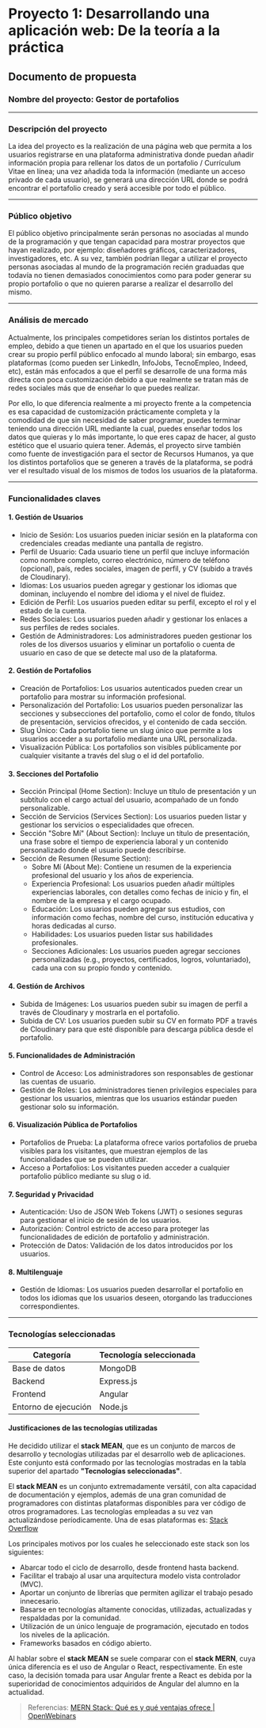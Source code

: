 # Proyecto 1: Desarrollando una aplicación web: De la teoría a la práctica

## Documento de propuesta

### Nombre del proyecto: Gestor de portafolios

---

### Descripción del proyecto

La idea del proyecto es la realización de una página web que permita a los usuarios registrarse en una plataforma administrativa donde puedan añadir información propia para rellenar los datos de un portafolio / Currículum Vitae en línea; una vez añadida toda la información (mediante un acceso privado de cada usuario), se generará una dirección URL donde se podrá encontrar el portafolio creado y será accesible por todo el público.

---

### Público objetivo

El público objetivo principalmente serán personas no asociadas al mundo de la programación y que tengan capacidad para mostrar proyectos que hayan realizado, por ejemplo: diseñadores gráficos, caracterizadores, investigadores, etc.
A su vez, también podrían llegar a utilizar el proyecto personas asociadas al mundo de la programación recién graduadas que todavía no tienen demasiados conocimientos como para poder generar su propio portafolio o que no quieren pararse a realizar el desarrollo del mismo.

---

### Análisis de mercado

Actualmente, los principales competidores serían los distintos portales de empleo, debido a que tienen un apartado en el que los usuarios pueden crear su propio perfil público enfocado al mundo laboral; sin embargo, esas plataformas (como pueden ser LinkedIn, InfoJobs, TecnoEmpleo, Indeed, etc), están más enfocados a que el perfil se desarrolle de una forma más directa con poca customización debido a que realmente se tratan más de redes sociales más que de enseñar lo que puedes realizar.

Por ello, lo que diferencia realmente a mi proyecto frente a la competencia es esa capacidad de customización prácticamente completa y la comodidad de que sin necesidad de saber programar, puedes terminar teniendo una dirección URL mediante la cual, puedes enseñar todos los datos que quieras y lo más importante, lo que eres capaz de hacer, al gusto estético que el usuario quiera tener.
Además, el proyecto sirve también como fuente de investigación para el sector de Recursos Humanos, ya que los distintos portafolios que se generen a través de la plataforma, se podrá ver el resultado visual de los mismos de todos los usuarios de la plataforma.

---

### Funcionalidades claves

#### 1. Gestión de Usuarios

- Inicio de Sesión: Los usuarios pueden iniciar sesión en la plataforma con credenciales creadas mediante una pantalla de registro.
- Perfil de Usuario: Cada usuario tiene un perfil que incluye información como nombre completo, correo electrónico, número de teléfono (opcional), país, redes sociales, imagen de perfil, y CV (subido a través de Cloudinary).
- Idiomas: Los usuarios pueden agregar y gestionar los idiomas que dominan, incluyendo el nombre del idioma y el nivel de fluidez.
- Edición de Perfil: Los usuarios pueden editar su perfil, excepto el rol y el estado de la cuenta.
- Redes Sociales: Los usuarios pueden añadir y gestionar los enlaces a sus perfiles de redes sociales.
- Gestión de Administradores: Los administradores pueden gestionar los roles de los diversos usuarios y eliminar un portafolio o cuenta de usuario en caso de que se detecte mal uso de la plataforma.

#### 2. Gestión de Portafolios

- Creación de Portafolios: Los usuarios autenticados pueden crear un portafolio para mostrar su información profesional.
- Personalización del Portafolio: Los usuarios pueden personalizar las secciones y subsecciones del portafolio, como el color de fondo, títulos de presentación, servicios ofrecidos, y el contenido de cada sección.
- Slug Único: Cada portafolio tiene un slug único que permite a los usuarios acceder a su portafolio mediante una URL personalizada.
- Visualización Pública: Los portafolios son visibles públicamente por cualquier visitante a través del slug o el id del portafolio.

#### 3. Secciones del Portafolio

- Sección Principal (Home Section): Incluye un título de presentación y un subtítulo con el cargo actual del usuario, acompañado de un fondo personalizable.
- Sección de Servicios (Services Section): Los usuarios pueden listar y gestionar los servicios o especialidades que ofrecen.
- Sección "Sobre Mí" (About Section): Incluye un título de presentación, una frase sobre el tiempo de experiencia laboral y un contenido personalizado donde el usuario puede describirse.
- Sección de Resumen (Resume Section):
  - Sobre Mí (About Me): Contiene un resumen de la experiencia profesional del usuario y los años de experiencia.
  - Experiencia Profesional: Los usuarios pueden añadir múltiples experiencias laborales, con detalles como fechas de inicio y fin, el nombre de la empresa y el cargo ocupado.
  - Educación: Los usuarios pueden agregar sus estudios, con información como fechas, nombre del curso, institución educativa y horas dedicadas al curso.
  - Habilidades: Los usuarios pueden listar sus habilidades profesionales.
  - Secciones Adicionales: Los usuarios pueden agregar secciones personalizadas (e.g., proyectos, certificados, logros, voluntariado), cada una con su propio fondo y contenido.

#### 4. Gestión de Archivos

- Subida de Imágenes: Los usuarios pueden subir su imagen de perfil a través de Cloudinary y mostrarla en el portafolio.
- Subida de CV: Los usuarios pueden subir su CV en formato PDF a través de Cloudinary para que esté disponible para descarga pública desde el portafolio.

#### 5. Funcionalidades de Administración

- Control de Acceso: Los administradores son responsables de gestionar las cuentas de usuario.
- Gestión de Roles: Los administradores tienen privilegios especiales para gestionar los usuarios, mientras que los usuarios estándar pueden gestionar solo su información.

#### 6. Visualización Pública de Portafolios

- Portafolios de Prueba: La plataforma ofrece varios portafolios de prueba visibles para los visitantes, que muestran ejemplos de las funcionalidades que se pueden utilizar.
- Acceso a Portafolios: Los visitantes pueden acceder a cualquier portafolio público mediante su slug o id.

#### 7. Seguridad y Privacidad

- Autenticación: Uso de JSON Web Tokens (JWT) o sesiones seguras para gestionar el inicio de sesión de los usuarios.
- Autorización: Control estricto de acceso para proteger las funcionalidades de edición de portafolio y administración.
- Protección de Datos: Validación de los datos introducidos por los usuarios.

#### 8. Multilenguaje

- Gestión de Idiomas: Los usuarios pueden desarrollar el portafolio en todos los idiomas que los usuarios deseen, otorgando las traducciones correspondientes.

---

### Tecnologías seleccionadas

| Categoría            | Tecnología seleccionada |
| -------------------- | ----------------------- |
| Base de datos        | MongoDB                 |
| Backend              | Express.js              |
| Frontend             | Angular                 |
| Entorno de ejecución | Node.js                 |

#### Justificaciones de las tecnologías utilizadas

He decidido utilizar el **stack MEAN**, que es un conjunto de marcos de desarrollo y tecnologías utilizadas par el desarrollo web de aplicaciones. Este conjunto está conformado por las tecnologías mostradas en la tabla superior del apartado **"Tecnologías seleccionadas"**.

El **stack MEAN** es un conjunto extremadamente versátil, con alta capacidad de documentación y ejemplos, además de una gran comunidad de programadores con distintas plataformas disponibles para ver código de otros programadores. Las tecnologías empleadas a su vez van actualizándose períodicamente. Una de esas plataformas es: [Stack Overflow](https://stackoverflow.com/)

Los principales motivos por los cuales he seleccionado este stack son los siguientes:

- Abarcar todo el ciclo de desarrollo, desde frontend hasta backend.
- Facilitar el trabajo al usar una arquitectura modelo vista controlador (MVC).
- Aportar un conjunto de librerías que permiten agilizar el trabajo pesado innecesario.
- Basarse en tecnologías altamente conocidas, utilizadas, actualizadas y respaldadas por la comunidad.
- Utilización de un único lenguaje de programación, ejecutado en todos los niveles de la aplicación.
- Frameworks basados en código abierto.

Al hablar sobre el **stack MEAN** se suele comparar con el **stack MERN**, cuya única diferencia es el uso de Angular o React, respectivamente. En este caso, la decisión tomada para usar Angular frente a React es debida por la superioridad de conocimientos adquiridos de Angular del alumno en la actualidad.

> Referencias: [MERN Stack: Qué es y qué ventajas ofrece | OpenWebinars](https://openwebinars.net/blog/mern-stack-que-es-y-que-ventajas-ofrece/)
